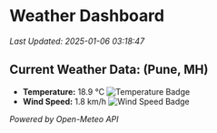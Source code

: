 
# Weather Dashboard

_Last Updated: 2025-01-06 03:18:47_

## Current Weather Data: (Pune, MH)
- **Temperature:** 18.9 °C ![Temperature Badge](https://img.shields.io/badge/Temperature-Low%20Temp-blue)
- **Wind Speed:** 1.8 km/h ![Wind Speed Badge](https://img.shields.io/badge/Wind%20Speed-Low%20Wind-blue)

*Powered by Open-Meteo API*
